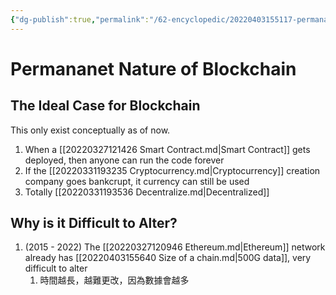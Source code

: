 ```yaml
---
{"dg-publish":true,"permalink":"/62-encyclopedic/20220403155117-permananet-nature-of-blockchain/","dgHomeLink":true,"dgPassFrontmatter":false}
---
```



# Permananet Nature of Blockchain

## The Ideal Case for Blockchain

This only exist conceptually as of now.

1. When a [[20220327121426 Smart Contract.md|Smart Contract]] gets deployed, then anyone can run the code forever
2. If the [[20220331193235 Cryptocurrency.md|Cryptocurrency]] creation company goes bankcrupt, it currency can still be used
3. Totally [[20220331193536 Decentralize.md|Decentralized]]

## Why is it Difficult to Alter?

1. (2015 - 2022) The [[20220327120946 Ethereum.md|Ethereum]] network already has [[20220403155640 Size of a chain.md|500G data]], very difficult to alter
   1. 時間越長，越難更改，因為數據會越多
